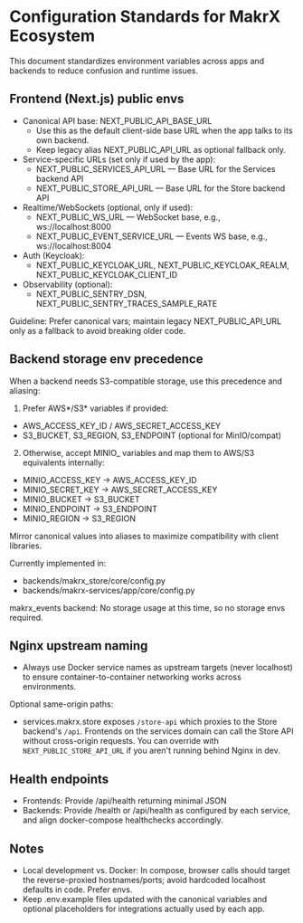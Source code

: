 # Configuration Standards for MakrX Ecosystem

This document standardizes environment variables across apps and backends to reduce confusion and runtime issues.

## Frontend (Next.js) public envs

- Canonical API base: NEXT_PUBLIC_API_BASE_URL
  - Use this as the default client-side base URL when the app talks to its own backend.
  - Keep legacy alias NEXT_PUBLIC_API_URL as optional fallback only.
- Service-specific URLs (set only if used by the app):
  - NEXT_PUBLIC_SERVICES_API_URL — Base URL for the Services backend API
  - NEXT_PUBLIC_STORE_API_URL — Base URL for the Store backend API
- Realtime/WebSockets (optional, only if used):
  - NEXT_PUBLIC_WS_URL — WebSocket base, e.g., ws://localhost:8000
  - NEXT_PUBLIC_EVENT_SERVICE_URL — Events WS base, e.g., ws://localhost:8004
- Auth (Keycloak):
  - NEXT_PUBLIC_KEYCLOAK_URL, NEXT_PUBLIC_KEYCLOAK_REALM, NEXT_PUBLIC_KEYCLOAK_CLIENT_ID
- Observability (optional):
  - NEXT_PUBLIC_SENTRY_DSN, NEXT_PUBLIC_SENTRY_TRACES_SAMPLE_RATE

Guideline: Prefer canonical vars; maintain legacy NEXT_PUBLIC_API_URL only as a fallback to avoid breaking older code.

## Backend storage env precedence

When a backend needs S3-compatible storage, use this precedence and aliasing:

1. Prefer AWS*/S3* variables if provided:

- AWS_ACCESS_KEY_ID / AWS_SECRET_ACCESS_KEY
- S3_BUCKET, S3_REGION, S3_ENDPOINT (optional for MinIO/compat)

2. Otherwise, accept MINIO\_ variables and map them to AWS/S3 equivalents internally:

- MINIO_ACCESS_KEY → AWS_ACCESS_KEY_ID
- MINIO_SECRET_KEY → AWS_SECRET_ACCESS_KEY
- MINIO_BUCKET → S3_BUCKET
- MINIO_ENDPOINT → S3_ENDPOINT
- MINIO_REGION → S3_REGION

Mirror canonical values into aliases to maximize compatibility with client libraries.

Currently implemented in:

- backends/makrx_store/core/config.py
- backends/makrx-services/app/core/config.py

makrx_events backend: No storage usage at this time, so no storage envs required.

## Nginx upstream naming

- Always use Docker service names as upstream targets (never localhost) to ensure container-to-container networking works across environments.

Optional same-origin paths:

- services.makrx.store exposes `/store-api` which proxies to the Store backend's `/api`. Frontends on the services domain can call the Store API without cross-origin requests. You can override with `NEXT_PUBLIC_STORE_API_URL` if you aren't running behind Nginx in dev.

## Health endpoints

- Frontends: Provide /api/health returning minimal JSON
- Backends: Provide /health or /api/health as configured by each service, and align docker-compose healthchecks accordingly.

## Notes

- Local development vs. Docker: In compose, browser calls should target the reverse-proxied hostnames/ports; avoid hardcoded localhost defaults in code. Prefer envs.
- Keep .env.example files updated with the canonical variables and optional placeholders for integrations actually used by each app.
